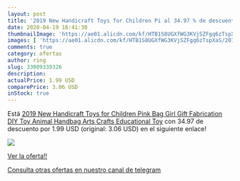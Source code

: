 ```yaml
---
layout: post
title: '2019 New Handicraft Toys for Children Pi al 34.97 % de descuento'
date: 2020-04-19 16:41:30
thumbnailImage: 'https://ae01.alicdn.com/kf/HTB1S8UGXfWG3KVjSZFgq6zTspXaS/2019-New-Handicraft-Toys-for-Children-Pink-Bag-Girl-Gift-Fabrication-DIY-Toy-Animal-Handbag-Arts.jpg_350x350._SL200_.jpg'
images: [ 'https://ae01.alicdn.com/kf/HTB1S8UGXfWG3KVjSZFgq6zTspXaS/2019-New-Handicraft-Toys-for-Children-Pink-Bag-Girl-Gift-Fabrication-DIY-Toy-Animal-Handbag-Arts.jpg_350x350._SL200_.jpg' ]
comments: true
category: ofertas
author: ring
slug: 33009339326
description:
actualPrice: 1.99 USD
comparePrice: 3.06 USD
inStock: true
---
```


Está [2019 New Handicraft Toys for Children Pink Bag Girl Gift Fabrication DIY Toy Animal Handbag Arts Crafts Educational Toy](https://www.amazon.com/dp/33009339326/?tag=redken08-20) con 34.97 de descuento por 1.99 USD (original: 3.06 USD) en el siguiente enlace!

[![](https://ae01.alicdn.com/kf/HTB1S8UGXfWG3KVjSZFgq6zTspXaS/2019-New-Handicraft-Toys-for-Children-Pink-Bag-Girl-Gift-Fabrication-DIY-Toy-Animal-Handbag-Arts.jpg_350x350._SL200_.jpg)](https://www.amazon.com/dp/33009339326/?tag=redken08-20)

[Ver la oferta!!](https://www.amazon.com/dp/33009339326/?tag=redken08-20)

[Consulta otras ofertas en nuestro canal de telegram](https://t.me/s/ofertas25)
